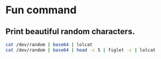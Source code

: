 # Fun command

## Print beautiful random characters.
```zsh
cat /dev/random | base64 | lolcat
cat /dev/random | base64 | head -c 5 | figlet -c | lolcat
```

